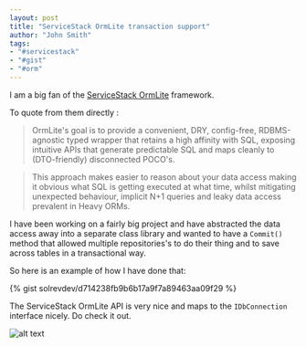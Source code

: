 ```yaml
---
layout: post
title: "ServiceStack OrmLite transaction support"
author: "John Smith"
tags:
- "#servicestack"
- "#gist"
- "#orm"
---
```


I am a big fan of the [ServiceStack OrmLite](https://github.com/ServiceStack/ServiceStack.OrmLite) framework. 

To quote from them directly :

>OrmLite's goal is to provide a convenient, DRY, config-free, RDBMS-agnostic typed wrapper that retains a high affinity with SQL, exposing intuitive APIs that generate predictable SQL and maps cleanly to (DTO-friendly) disconnected POCO's. 

>This approach makes easier to reason about your data access making it obvious what SQL is getting executed at what time, whilst mitigating unexpected behaviour, implicit N+1 queries and leaky data access prevalent in Heavy ORMs.

I have  been working on a fairly big project and have abstracted the data access away into a separate class library and wanted to have a `Commit()` method that allowed multiple repositories's to do their thing and to save across tables in a transactional way.

So here is an example of how I have done that:

{% gist solrevdev/d714238fb9b6b17a9f7a89463aa09f29 %}

The ServiceStack OrmLite API is very nice and maps to the `IDbConnection`   interface nicely. Do check it out. 

![alt text](https://raw.githubusercontent.com/ServiceStack/Assets/master/img/ormlite/OrmLiteApi.png "ServiceStack OrmLite Interface Image")






